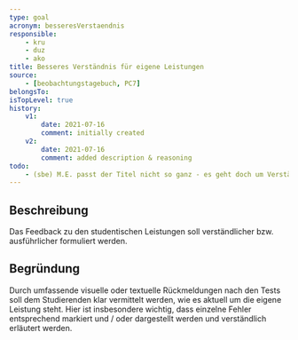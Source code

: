 ```yaml
---
type: goal
acronym: besseresVerstaendnis
responsible: 
    - kru
    - duz
    - ako
title: Besseres Verständnis für eigene Leistungen
source:
    - [beobachtungstagebuch, PC7]
belongsTo: 
isTopLevel: true
history:
    v1:
        date: 2021-07-16
        comment: initially created
    v2:
        date: 2021-07-16
        comment: added description & reasoning
todo:
    - (sbe) M.E. passt der Titel nicht so ganz - es geht doch um Verständlichkeit des Feedbacks, nicht Verständnis für eigene Leistungen ...? (sonst prima)
---
```

## Beschreibung 
Das Feedback zu den studentischen Leistungen soll verständlicher bzw. ausführlicher formuliert werden.

## Begründung
Durch umfassende visuelle oder textuelle Rückmeldungen nach den Tests soll dem Studierenden klar vermittelt werden, wie es aktuell um die eigene Leistung steht.
Hier ist insbesondere wichtig, dass einzelne Fehler entsprechend markiert und / oder dargestellt werden und verständlich erläutert werden.
